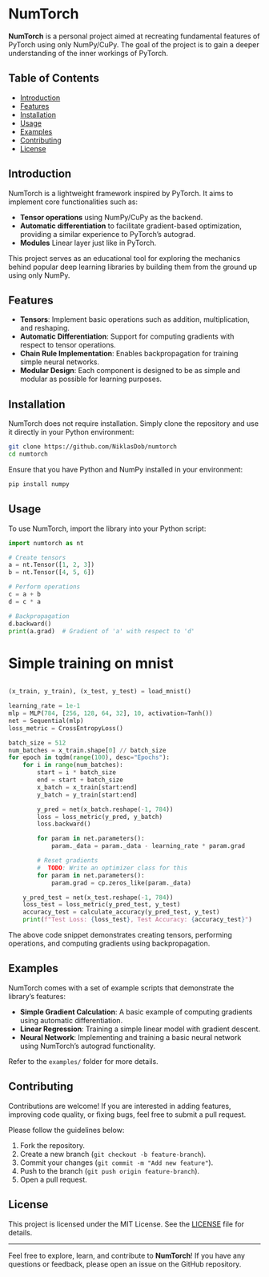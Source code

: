 # NumTorch

**NumTorch** is a personal project aimed at recreating fundamental features of PyTorch using only NumPy/CuPy. The goal of the project is to gain a deeper understanding of the inner workings of PyTorch.

## Table of Contents
- [Introduction](#introduction)
- [Features](#features)
- [Installation](#installation)
- [Usage](#usage)
- [Examples](#examples)
- [Contributing](#contributing)
- [License](#license)

## Introduction

NumTorch is a lightweight framework inspired by PyTorch. It aims to implement core functionalities such as:
- **Tensor operations** using NumPy/CuPy as the backend.
- **Automatic differentiation** to facilitate gradient-based optimization, providing a similar experience to PyTorch’s autograd.
- **Modules** Linear layer just like in PyTorch.

This project serves as an educational tool for exploring the mechanics behind popular deep learning libraries by building them from the ground up using only NumPy.

## Features

- **Tensors**: Implement basic operations such as addition, multiplication, and reshaping.
- **Automatic Differentiation**: Support for computing gradients with respect to tensor operations.
- **Chain Rule Implementation**: Enables backpropagation for training simple neural networks.
- **Modular Design**: Each component is designed to be as simple and modular as possible for learning purposes.

## Installation

NumTorch does not require installation. Simply clone the repository and use it directly in your Python environment:

```bash
git clone https://github.com/NiklasDob/numtorch
cd numtorch
```

Ensure that you have Python and NumPy installed in your environment:

```bash
pip install numpy
```

## Usage

To use NumTorch, import the library into your Python script:

```python
import numtorch as nt

# Create tensors
a = nt.Tensor([1, 2, 3])
b = nt.Tensor([4, 5, 6])

# Perform operations
c = a + b
d = c * a

# Backpropagation
d.backward()
print(a.grad)  # Gradient of 'a' with respect to 'd'
```

# Simple training on mnist

```python

(x_train, y_train), (x_test, y_test) = load_mnist()

learning_rate = 1e-1
mlp = MLP(784, [256, 128, 64, 32], 10, activation=Tanh())
net = Sequential(mlp)
loss_metric = CrossEntropyLoss()

batch_size = 512
num_batches = x_train.shape[0] // batch_size
for epoch in tqdm(range(100), desc="Epochs"):
    for i in range(num_batches):
        start = i * batch_size
        end = start + batch_size
        x_batch = x_train[start:end]
        y_batch = y_train[start:end]

        y_pred = net(x_batch.reshape(-1, 784))
        loss = loss_metric(y_pred, y_batch)
        loss.backward()

        for param in net.parameters():
            param._data = param._data - learning_rate * param.grad

        # Reset gradients
        #  TODO: Write an optimizer class for this
        for param in net.parameters():
            param.grad = cp.zeros_like(param._data)

    y_pred_test = net(x_test.reshape(-1, 784))
    loss_test = loss_metric(y_pred_test, y_test)
    accuracy_test = calculate_accuracy(y_pred_test, y_test)
    print(f"Test Loss: {loss_test}, Test Accuracy: {accuracy_test}")
```


The above code snippet demonstrates creating tensors, performing operations, and computing gradients using backpropagation.

## Examples

NumTorch comes with a set of example scripts that demonstrate the library’s features:

- **Simple Gradient Calculation**: A basic example of computing gradients using automatic differentiation.
- **Linear Regression**: Training a simple linear model with gradient descent.
- **Neural Network**: Implementing and training a basic neural network using NumTorch’s autograd functionality.

Refer to the `examples/` folder for more details.

## Contributing

Contributions are welcome! If you are interested in adding features, improving code quality, or fixing bugs, feel free to submit a pull request.

Please follow the guidelines below:
1. Fork the repository.
2. Create a new branch (`git checkout -b feature-branch`).
3. Commit your changes (`git commit -m "Add new feature"`).
4. Push to the branch (`git push origin feature-branch`).
5. Open a pull request.

## License

This project is licensed under the MIT License. See the [LICENSE](LICENSE) file for details.

---

Feel free to explore, learn, and contribute to **NumTorch**! If you have any questions or feedback, please open an issue on the GitHub repository.